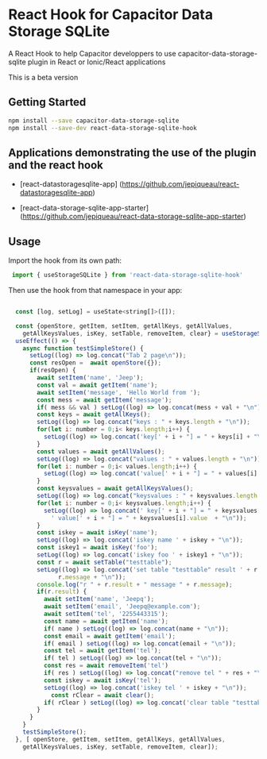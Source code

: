 # React Hook for Capacitor Data Storage SQLite

A React Hook to help Capacitor developpers to use capacitor-data-storage-sqlite plugin in React or Ionic/React applications

This is a beta version

## Getting Started

```bash
npm install --save capacitor-data-storage-sqlite
npm install --save-dev react-data-storage-sqlite-hook
```

## Applications demonstrating the use of the plugin and the react hook

 - [react-datastoragesqlite-app] (https://github.com/jepiqueau/react-datastoragesqlite-app)

 - [react-data-storage-sqlite-app-starter] (https://github.com/jepiqueau/react-data-storage-sqlite-app-starter)


## Usage
Import the hook from its own path:

```js
 import { useStorageSQLite } from 'react-data-storage-sqlite-hook'
```

Then use the hook from that namespace in your app:

```js

  const [log, setLog] = useState<string[]>([]);

  const {openStore, getItem, setItem, getAllKeys, getAllValues,
    getAllKeysValues, isKey, setTable, removeItem, clear} = useStorageSQLite();
  useEffect(() => {
    async function testSimpleStore() {
      setLog((log) => log.concat("Tab 2 page\n")); 
      const resOpen =  await openStore({});
      if(resOpen) {
        await setItem('name', 'Jeep');
        const val = await getItem('name');
        await setItem('message', 'Hello World from ');
        const mess = await getItem('message');
        if( mess && val ) setLog((log) => log.concat(mess + val + "\n")); 
        const keys = await getAllKeys();
        setLog((log) => log.concat("keys : " + keys.length + "\n"));
        for(let i: number = 0;i< keys.length;i++) {
          setLog((log) => log.concat('key[' + i + "] = " + keys[i] + "\n"));
        }
        const values = await getAllValues();
        setLog((log) => log.concat("values : " + values.length + "\n"));
        for(let i: number = 0;i< values.length;i++) {
          setLog((log) => log.concat('value[' + i + "] = " + values[i] + "\n"));
        }
        const keysvalues = await getAllKeysValues();
        setLog((log) => log.concat("keysvalues : " + keysvalues.length + "\n"));
        for(let i: number = 0;i< keysvalues.length;i++) {
          setLog((log) => log.concat(' key[' + i + "] = " + keysvalues[i].key +
            ' value[' + i + "] = " + keysvalues[i].value  + "\n"));
        }
        const iskey = await isKey('name');
        setLog((log) => log.concat('iskey name ' + iskey + "\n")); 
        const iskey1 = await isKey('foo');
        setLog((log) => log.concat('iskey foo ' + iskey1 + "\n")); 
        const r = await setTable("testtable");
        setLog((log) => log.concat('set table "testtable" result ' + r.result + " message " +
              r.message + "\n")); 
        console.log("r " + r.result + " message " + r.message);
        if(r.result) {
          await setItem('name', 'Jeepq');
          await setItem('email', 'Jeepq@example.com');
          await setItem('tel', '2255443315');
          const name = await getItem('name');
          if( name ) setLog((log) => log.concat(name + "\n")); 
          const email = await getItem('email');
          if( email ) setLog((log) => log.concat(email + "\n")); 
          const tel = await getItem('tel');
          if( tel ) setLog((log) => log.concat(tel + "\n")); 
          const res = await removeItem('tel')
          if( res ) setLog((log) => log.concat("remove tel " + res + "\n")); 
          const iskey = await isKey('tel');
          setLog((log) => log.concat('iskey tel ' + iskey + "\n")); 
            const rClear = await clear();
          if( rClear ) setLog((log) => log.concat('clear table "testtable" ' + res + "\n")); 
        }
      }
    }
    testSimpleStore();
  }, [ openStore, getItem, setItem, getAllKeys, getAllValues,
    getAllKeysValues, isKey, setTable, removeItem, clear]);   
  
```